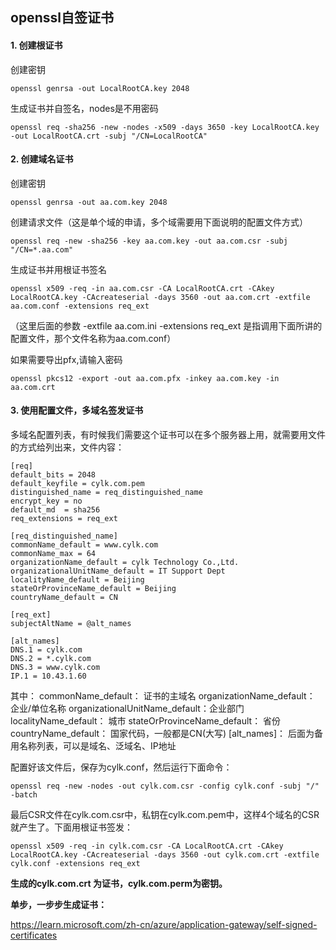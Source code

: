 ## openssl自签证书

#### 1. 创建根证书

创建密钥

```
openssl genrsa -out LocalRootCA.key 2048
```

生成证书并自签名，nodes是不用密码

```
openssl req -sha256 -new -nodes -x509 -days 3650 -key LocalRootCA.key -out LocalRootCA.crt -subj "/CN=LocalRootCA"
```

#### 2. 创建域名证书

创建密钥

```
openssl genrsa -out aa.com.key 2048
```

创建请求文件（这是单个域的申请，多个域需要用下面说明的配置文件方式）

```
openssl req -new -sha256 -key aa.com.key -out aa.com.csr -subj "/CN=*.aa.com"
```

生成证书并用根证书签名

```
openssl x509 -req -in aa.com.csr -CA LocalRootCA.crt -CAkey LocalRootCA.key -CAcreateserial -days 3560 -out aa.com.crt -extfile aa.com.conf -extensions req_ext
```

（这里后面的参数 -extfile aa.com.ini -extensions req_ext 是指调用下面所讲的配置文件，那个文件名称为aa.com.conf）

如果需要导出pfx,请输入密码

```
openssl pkcs12 -export -out aa.com.pfx -inkey aa.com.key -in aa.com.crt
```

#### 3. 使用配置文件，多域名签发证书

多域名配置列表，有时候我们需要这个证书可以在多个服务器上用，就需要用文件的方式给列出来，文件内容：

```
[req]
default_bits = 2048
default_keyfile = cylk.com.pem
distinguished_name = req_distinguished_name
encrypt_key = no
default_md  = sha256
req_extensions = req_ext

[req_distinguished_name]
commonName_default = www.cylk.com
commonName_max = 64
organizationName_default = cylk Technology Co.,Ltd.
organizationalUnitName_default = IT Support Dept
localityName_default = Beijing
stateOrProvinceName_default = Beijing
countryName_default = CN

[req_ext]
subjectAltName = @alt_names

[alt_names]
DNS.1 = cylk.com
DNS.2 = *.cylk.com
DNS.3 = www.cylk.com
IP.1 = 10.43.1.60
```

其中：
commonName_default： 证书的主域名
organizationName_default： 企业/单位名称
organizationalUnitName_default：企业部门
localityName_default： 城市
stateOrProvinceName_default： 省份
countryName_default： 国家代码，一般都是CN(大写)
[alt_names]： 后面为备用名称列表，可以是域名、泛域名、IP地址



配置好该文件后，保存为cylk.conf，然后运行下面命令：

```
openssl req -new -nodes -out cylk.com.csr -config cylk.conf -subj "/" -batch
```

最后CSR文件在cylk.com.csr中，私钥在cylk.com.pem中，这样4个域名的CSR 就产生了。下面用根证书签发：

```
openssl x509 -req -in cylk.com.csr -CA LocalRootCA.crt -CAkey LocalRootCA.key -CAcreateserial -days 3560 -out cylk.com.crt -extfile cylk.conf -extensions req_ext
```

**生成的cylk.com.crt 为证书，cylk.com.perm为密钥。**



**单步，一步步生成证书：**

https://learn.microsoft.com/zh-cn/azure/application-gateway/self-signed-certificates